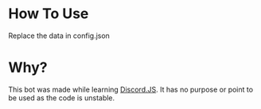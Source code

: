 # How To Use

Replace the data in config.json

# Why?

This bot was made while learning [Discord.JS](https://discord.js.org/#/). It has no purpose or point to be used as the code is unstable.
